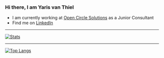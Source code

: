 ### Hi there, I am Yaris van Thiel 
* I am currently working at [Open Circle Solutions](https://www.opencirclesolutions.nl/) as a Junior Consultant
* Find me on [LinkedIn](https://www.linkedin.com/in/yarisvanthiel)

---
[![Stats](https://github-readme-stats.vercel.app/api?username=yarisvt&show_icons=true&hide_border=true&theme=dark)](https://github-readme-stats.vercel.app/api?username=yarisvt&show_icons=true&hide_border=true&theme=dark?count_private=true)

---
[![Top Langs](https://github-readme-stats.vercel.app/api/top-langs/?username=yarisvt&layout=compact&theme=dark&hide=jupyter%20notebook)](https://github.com/yarisvt/github-readme-stats)
